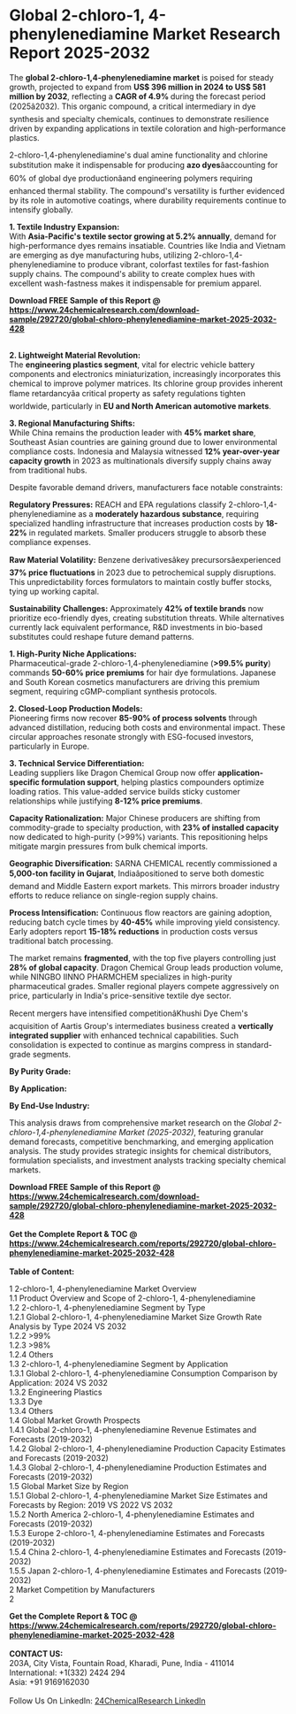 <h1>Global 2-chloro-1, 4-phenylenediamine Market Research Report 2025-2032</h1><p>The <strong>global 2-chloro-1,4-phenylenediamine market</strong> is poised for steady growth, projected to expand from <strong>US$ 396 million in 2024 to US$ 581 million by 2032</strong>, reflecting a <strong>CAGR of 4.9% </strong>during the forecast period (2025â2032). This organic compound, a critical intermediary in dye synthesis and specialty chemicals, continues to demonstrate resilience driven by expanding applications in textile coloration and high-performance plastics.</p><p>2-chloro-1,4-phenylenediamine's dual amine functionality and chlorine substitution make it indispensable for producing <strong>azo dyes</strong>âaccounting for 60% of global dye productionâand engineering polymers requiring enhanced thermal stability. The compound's versatility is further evidenced by its role in automotive coatings, where durability requirements continue to intensify globally.</p><p><strong>1. Textile Industry Expansion:</strong><br>
With <strong>Asia-Pacific's textile sector growing at 5.2% annually</strong>, demand for high-performance dyes remains insatiable. Countries like India and Vietnam are emerging as dye manufacturing hubs, utilizing 2-chloro-1,4-phenylenediamine to produce vibrant, colorfast textiles for fast-fashion supply chains. The compound's ability to create complex hues with excellent wash-fastness makes it indispensable for premium apparel.</p><div><b>Download FREE Sample of this Report @ 
            <a href="https://www.24chemicalresearch.com/download-sample/292720/global-chloro-phenylenediamine-market-2025-2032-428">
            https://www.24chemicalresearch.com/download-sample/292720/global-chloro-phenylenediamine-market-2025-2032-428</a></b></div><br><p><strong>2. Lightweight Material Revolution:</strong><br>
The <strong>engineering plastics segment</strong>, vital for electric vehicle battery components and electronics miniaturization, increasingly incorporates this chemical to improve polymer matrices. Its chlorine group provides inherent flame retardancyâa critical property as safety regulations tighten worldwide, particularly in <strong>EU and North American automotive markets</strong>.</p><p><strong>3. Regional Manufacturing Shifts:</strong><br>
While China remains the production leader with <strong>45% market share</strong>, Southeast Asian countries are gaining ground due to lower environmental compliance costs. Indonesia and Malaysia witnessed <strong>12% year-over-year capacity growth</strong> in 2023 as multinationals diversify supply chains away from traditional hubs.</p><p>Despite favorable demand drivers, manufacturers face notable constraints:</p><p><strong>Regulatory Pressures:</strong> REACH and EPA regulations classify 2-chloro-1,4-phenylenediamine as a <strong>moderately hazardous substance</strong>, requiring specialized handling infrastructure that increases production costs by <strong>18-22%</strong> in regulated markets. Smaller producers struggle to absorb these compliance expenses.</p><p><strong>Raw Material Volatility:</strong> Benzene derivativesâkey precursorsâexperienced <strong>37% price fluctuations</strong> in 2023 due to petrochemical supply disruptions. This unpredictability forces formulators to maintain costly buffer stocks, tying up working capital.</p><p><strong>Sustainability Challenges:</strong> Approximately <strong>42% of textile brands</strong> now prioritize eco-friendly dyes, creating substitution threats. While alternatives currently lack equivalent performance, R&amp;D investments in bio-based substitutes could reshape future demand patterns.</p><p><strong>1. High-Purity Niche Applications:</strong><br>
Pharmaceutical-grade 2-chloro-1,4-phenylenediamine (<strong>&gt;99.5% purity</strong>) commands <strong>50-60% price premiums</strong> for hair dye formulations. Japanese and South Korean cosmetics manufacturers are driving this premium segment, requiring cGMP-compliant synthesis protocols.</p><p><strong>2. Closed-Loop Production Models:</strong><br>
Pioneering firms now recover <strong>85-90% of process solvents</strong> through advanced distillation, reducing both costs and environmental impact. These circular approaches resonate strongly with ESG-focused investors, particularly in Europe.</p><p><strong>3. Technical Service Differentiation:</strong><br>
Leading suppliers like Dragon Chemical Group now offer <strong>application-specific formulation support</strong>, helping plastics compounders optimize loading ratios. This value-added service builds sticky customer relationships while justifying <strong>8-12% price premiums</strong>.</p><p><strong>Capacity Rationalization:</strong> Major Chinese producers are shifting from commodity-grade to specialty production, with <strong>23% of installed capacity</strong> now dedicated to high-purity (&gt;99%) variants. This repositioning helps mitigate margin pressures from bulk chemical imports.</p><p><strong>Geographic Diversification:</strong> SARNA CHEMICAL recently commissioned a <strong>5,000-ton facility in Gujarat</strong>, Indiaâpositioned to serve both domestic demand and Middle Eastern export markets. This mirrors broader industry efforts to reduce reliance on single-region supply chains.</p><p><strong>Process Intensification:</strong> Continuous flow reactors are gaining adoption, reducing batch cycle times by <strong>40-45%</strong> while improving yield consistency. Early adopters report <strong>15-18% reductions</strong> in production costs versus traditional batch processing.</p><p>The market remains <strong>fragmented</strong>, with the top five players controlling just <strong>28% of global capacity</strong>. Dragon Chemical Group leads production volume, while NINGBO IINNO PHARMCHEM specializes in high-purity pharmaceutical grades. Smaller regional players compete aggressively on price, particularly in India's price-sensitive textile dye sector.</p><p>Recent mergers have intensified competitionâKhushi Dye Chem's acquisition of Aartis Group's intermediates business created a <strong>vertically integrated supplier</strong> with enhanced technical capabilities. Such consolidation is expected to continue as margins compress in standard-grade segments.</p><p><strong>By Purity Grade:</strong></p><p><strong>By Application:</strong></p><p><strong>By End-Use Industry:</strong></p><p>This analysis draws from comprehensive market research on the <em>Global 2-chloro-1,4-phenylenediamine Market (2025-2032)</em>, featuring granular demand forecasts, competitive benchmarking, and emerging application analysis. The study provides strategic insights for chemical distributors, formulation specialists, and investment analysts tracking specialty chemical markets.</p><div><b>Download FREE Sample of this Report @ 
            <a href="https://www.24chemicalresearch.com/download-sample/292720/global-chloro-phenylenediamine-market-2025-2032-428">
            https://www.24chemicalresearch.com/download-sample/292720/global-chloro-phenylenediamine-market-2025-2032-428</a></b></div><br><div><b>Get the Complete Report & TOC @ 
            <a href="https://www.24chemicalresearch.com/reports/292720/global-chloro-phenylenediamine-market-2025-2032-428">
            https://www.24chemicalresearch.com/reports/292720/global-chloro-phenylenediamine-market-2025-2032-428</a></b></div><br>
            <b>Table of Content:</b><p>1 2-chloro-1, 4-phenylenediamine Market Overview<br />
    1.1 Product Overview and Scope of 2-chloro-1, 4-phenylenediamine<br />
    1.2 2-chloro-1, 4-phenylenediamine Segment by Type<br />
        1.2.1 Global 2-chloro-1, 4-phenylenediamine Market Size Growth Rate Analysis by Type 2024 VS 2032<br />
        1.2.2 >99%<br />
        1.2.3 >98%<br />
        1.2.4 Others<br />
    1.3 2-chloro-1, 4-phenylenediamine Segment by Application<br />
        1.3.1 Global 2-chloro-1, 4-phenylenediamine Consumption Comparison by Application: 2024 VS 2032<br />
        1.3.2 Engineering Plastics<br />
        1.3.3 Dye<br />
        1.3.4 Others<br />
    1.4 Global Market Growth Prospects<br />
        1.4.1 Global 2-chloro-1, 4-phenylenediamine Revenue Estimates and Forecasts (2019-2032)<br />
        1.4.2 Global 2-chloro-1, 4-phenylenediamine Production Capacity Estimates and Forecasts (2019-2032)<br />
        1.4.3 Global 2-chloro-1, 4-phenylenediamine Production Estimates and Forecasts (2019-2032)<br />
    1.5 Global Market Size by Region<br />
        1.5.1 Global 2-chloro-1, 4-phenylenediamine Market Size Estimates and Forecasts by Region: 2019 VS 2022 VS 2032<br />
        1.5.2 North America 2-chloro-1, 4-phenylenediamine Estimates and Forecasts (2019-2032)<br />
        1.5.3 Europe 2-chloro-1, 4-phenylenediamine Estimates and Forecasts (2019-2032)<br />
        1.5.4 China 2-chloro-1, 4-phenylenediamine Estimates and Forecasts (2019-2032)<br />
        1.5.5 Japan 2-chloro-1, 4-phenylenediamine Estimates and Forecasts (2019-2032)<br />
2 Market Competition by Manufacturers<br />
    2</p><div><b>Get the Complete Report & TOC @ 
            <a href="https://www.24chemicalresearch.com/reports/292720/global-chloro-phenylenediamine-market-2025-2032-428">
            https://www.24chemicalresearch.com/reports/292720/global-chloro-phenylenediamine-market-2025-2032-428</a></b></div><br><b>CONTACT US:</b><br>
            203A, City Vista, Fountain Road, Kharadi, Pune, India - 411014<br>
            International: +1(332) 2424 294<br>
            Asia: +91 9169162030 <br><br>
            Follow Us On LinkedIn: <a href="https://www.linkedin.com/company/24chemicalresearch/">24ChemicalResearch LinkedIn</a>